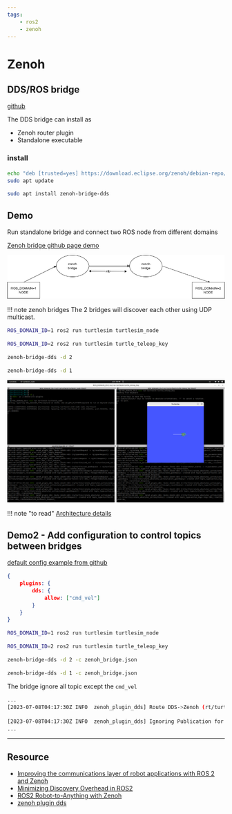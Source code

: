 ```yaml
---
tags:
    - ros2
    - zenoh
---
```


# Zenoh

## DDS/ROS bridge
[github](https://github.com/eclipse-zenoh/zenoh-plugin-dds)

The DDS bridge can install as
- Zenoh router plugin
- Standalone executable
  
### install
```bash
echo "deb [trusted=yes] https://download.eclipse.org/zenoh/debian-repo/ /" | sudo tee -a /etc/apt/sources.list.d/zenoh.list
sudo apt update
```

```bash title="bridge"
sudo apt install zenoh-bridge-dds
```

## Demo
Run standalone bridge and connect two ROS node from different domains

[Zenoh bridge github page demo](https://github.com/eclipse-zenoh/zenoh-plugin-dds#for-a-quick-test-with-ros2-turtlesim)

![](images/zenoh_demo.drawio.png)


!!! note zenoh bridges
    The 2 bridges will discover each other using UDP multicast.
     

```bash title="terminal1"
ROS_DOMAIN_ID=1 ros2 run turtlesim turtlesim_node
```

```bash title="terminal2"
ROS_DOMAIN_ID=2 ros2 run turtlesim turtle_teleop_key
```

```bash title="terminal1"
zenoh-bridge-dds -d 2
```

```bash title="terminal1"
zenoh-bridge-dds -d 1
```

![](images/zenoh_dds_bridge_demo.png)

!!! note "to read"
    [Architecture details](https://github.com/eclipse-zenoh/zenoh-plugin-dds#architecture-details)
     

## Demo2 - Add configuration to control topics between bridges
[default config example from github](https://github.com/eclipse-zenoh/zenoh-plugin-dds/blob/master/DEFAULT_CONFIG.json5)

```json
{
	plugins: {
		dds: {
			allow: ["cmd_vel"]
		}
	}
}
```

```bash title="terminal1"
ROS_DOMAIN_ID=1 ros2 run turtlesim turtlesim_node
```

```bash title="terminal2"
ROS_DOMAIN_ID=2 ros2 run turtlesim turtle_teleop_key
```

```bash title="terminal1"
zenoh-bridge-dds -d 2 -c zenoh_bridge.json
```

```bash title="terminal1"
zenoh-bridge-dds -d 1 -c zenoh_bridge.json
```


The bridge ignore all topic except the `cmd_vel`

```bash title="bridge log sample"
...
[2023-07-08T04:17:30Z INFO  zenoh_plugin_dds] Route DDS->Zenoh (rt/turtle1/cmd_vel -> rt/turtle1/cmd_vel): created with topic_type=geometry_msgs::msg::dds_::Twist_

[2023-07-08T04:17:30Z INFO  zenoh_plugin_dds] Ignoring Publication for resource rq/turtle1/rotate_absolute/_action/send_goalRequest as it is not allowed (see your 'allow' or 'deny' configuration)
...
```

---

## Resource
- [Improving the communications layer of robot applications with ROS 2 and Zenoh](https://youtu.be/1NE8cU72frk)
- [Minimizing Discovery Overhead in ROS2](https://zenoh.io/blog/2021-03-23-discovery/)
- [ROS2 Robot-to-Anything with Zenoh](https://www.youtube.com/watch?v=9h01_MSKPS0&list=PPSV&ab_channel=ZettaScaleTechnology)
- [zenoh plugin dds](https://github.com/eclipse-zenoh/zenoh-plugin-dds)

